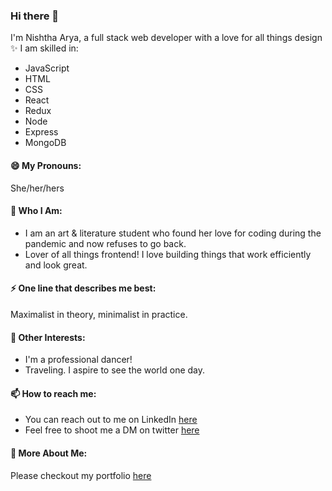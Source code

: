 ### Hi there 👋
I'm Nishtha Arya, a full stack web developer with a love for all things design ✨  I am skilled in:
* JavaScript
* HTML
* CSS
* React
* Redux
* Node
* Express
* MongoDB

#### 😄 My Pronouns:
She/her/hers

#### 🌱 Who I Am:
- I am an art & literature student who found her love for coding during the pandemic and now refuses to go back.
- Lover of all things frontend! I love building things that work efficiently and look great.

#### ⚡ One line that describes me best:
Maximalist in theory, minimalist in practice.

#### 👯 Other Interests:
- I'm a professional dancer!
- Traveling. I aspire to see the world one day.

#### 📫 How to reach me:
- You can reach out to me on LinkedIn [here](https://www.linkedin.com/in/nishtha-arya-63b731173/)
- Feel free to shoot me a DM on twitter [here](https://twitter.com/aryacodes)

#### 🔭 More About Me:
Please checkout my portfolio [here](https://vercel.com)

<!--
**nishthaarya/nishthaarya** is a ✨ _special_ ✨ repository because its `README.md` (this file) appears on your GitHub profile.

Here are some ideas to get you started:

- 🔭 I’m currently working on ...
- 🌱 I’m currently learning ...
- 👯 I’m looking to collaborate on ...
- 🤔 I’m looking for help with ...
- 💬 Ask me about ...
- 📫 How to reach me: ...
- 😄 Pronouns: ...
- ⚡ Fun fact: ...
-->
